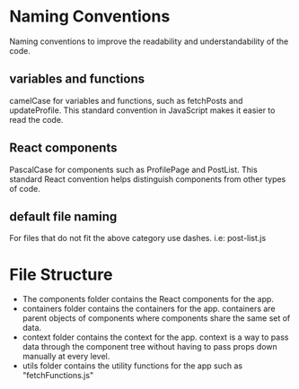 # Naming Conventions

Naming conventions to improve the readability and understandability of the code.

## variables and functions
camelCase for variables and functions, such as fetchPosts and updateProfile. This standard convention in JavaScript makes it easier to read the code.

## React components
PascalCase for components such as ProfilePage and PostList. This standard React convention helps distinguish components from other types of code.

## default file naming
For files that do not fit the above category use dashes. i.e: post-list.js

# File Structure

- The components folder contains the React components for the app.
- containers folder contains the containers for the app. containers are parent objects of components where components share the same set of data.
- context folder contains the context for the app. context is a way to pass data through the component tree without having to pass props down manually at every level.
- utils folder contains the utility functions for the app such as "fetchFunctions.js"
